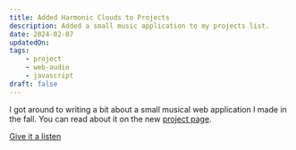 ```yaml
---
title: Added Harmonic Clouds to Projects
description: Added a small music application to my projects list.
date: 2024-02-07
updatedOn:
tags:
    - project
    - web-audio
    - javascript
draft: false
---
```


I got around to writing a bit about a small musical web application I made in the fall. You can read about it on the new [project page](/projects/harmonic-clouds).

[Give it a listen](https://parkerdavis1.github.io/harmonic-clouds/)

